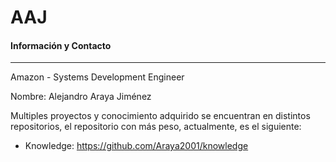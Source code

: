 # AAJ
#### Información y Contacto
---

Amazon - Systems Development Engineer

Nombre: Alejandro Araya Jiménez

Multiples proyectos y conocimiento adquirido se encuentran en distintos repositorios, el repositorio con más peso, actualmente, es el siguiente:
* Knowledge: https://github.com/Araya2001/knowledge

